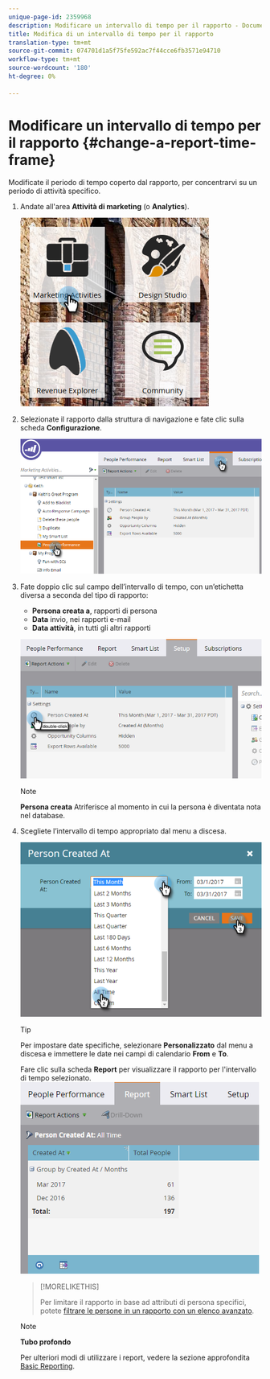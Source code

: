 ```yaml
---
unique-page-id: 2359968
description: Modificare un intervallo di tempo per il rapporto - Documenti Marketo - Documentazione del prodotto
title: Modifica di un intervallo di tempo per il rapporto
translation-type: tm+mt
source-git-commit: 074701d1a5f75fe592ac7f44cce6fb3571e94710
workflow-type: tm+mt
source-wordcount: '180'
ht-degree: 0%

---
```



# Modificare un intervallo di tempo per il rapporto {#change-a-report-time-frame}

Modificate il periodo di tempo coperto dal rapporto, per concentrarvi su un periodo di attività specifico.

1. Andate all&#39;area **Attività di marketing** (o **Analytics**).

   ![](assets/image2017-3-27-9-3a15-3a9.png)

1. Selezionate il rapporto dalla struttura di navigazione e fate clic sulla scheda **Configurazione**.

   ![](assets/image2017-3-27-9-3a57-3a56.png)

1. Fate doppio clic sul campo dell’intervallo di tempo, con un’etichetta diversa a seconda del tipo di rapporto:

   * **Persona creata a**, rapporti di persona
   * **Data** invio, nei rapporti e-mail
   * **Data attività**, in tutti gli altri rapporti

   ![](assets/image2017-3-27-9-3a58-3a23.png)

   >[!NOTE]
   >
   >**Persona creata** Atriferisce al momento in cui la persona è diventata nota nel database.

1. Scegliete l’intervallo di tempo appropriato dal menu a discesa.

   ![](assets/image2017-3-27-9-3a58-3a40.png)

   >[!TIP]
   >
   >Per impostare date specifiche, selezionare **Personalizzato** dal menu a discesa e immettere le date nei campi di calendario **From** e **To**.

   Fare clic sulla scheda **Report** per visualizzare il rapporto per l&#39;intervallo di tempo selezionato.\
   ![](assets/image2017-3-27-9-3a59-3a1.png)

   >[!MORELIKETHIS]
   >
   >
   >
   >Per limitare il rapporto in base ad attributi di persona specifici, potete [filtrare le persone in un rapporto con un elenco avanzato](filter-people-in-a-report-with-a-smart-list.md).

   >[!NOTE]
   >
   >**Tubo profondo**
   >
   >
   >Per ulteriori modi di utilizzare i report, vedere la sezione approfondita [Basic Reporting](http://docs.marketo.com/display/docs/basic+reporting).

